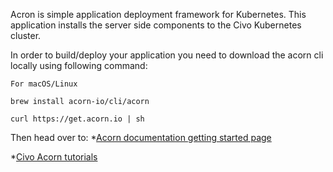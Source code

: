 Acron is  simple application deployment framework for Kubernetes. This application installs the server side components to the Civo Kubernetes cluster. 

In order to build/deploy your application you need to download the acorn cli locally using following command:

```
For macOS/Linux

brew install acorn-io/cli/acorn
```

```shell
curl https://get.acorn.io | sh
```

Then head over to:
*[Acorn documentation getting started page](https://docs.acorn.io/getting-started)

*[Civo Acorn tutorials](https://www.civo.com/learn/categories/acorn)
